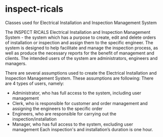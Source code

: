 # inspect-ricals
Classes used for Electrical Installation and Inspection Management System

The INSPECT RICALS Electrical Installation and Inspection Management System - the system which has a purpose to create, edit and delete orders of installation or inspection and assign them to the specific engineer. The system is designed to help facilitate and manage the inspection process, as well as produce the necessary reports for the benefit of management and clients.  The intended users of the system are administrators, engineers and managers.

There are several assumptions used to create the Electrical Installation and Inspection Management System. These assumptions are following:
There are 4 types of users, namely:
* Administrator, who has full access to the system, including user management
* Clerk, who is responsible for customer and order management and assigning the engineers to the specific order
* Engineers, who are responsible for carrying out the inspection/installation
* Manager, who has full access to the system, excluding user management
Each inspection's and installation’s duration is one hour.
